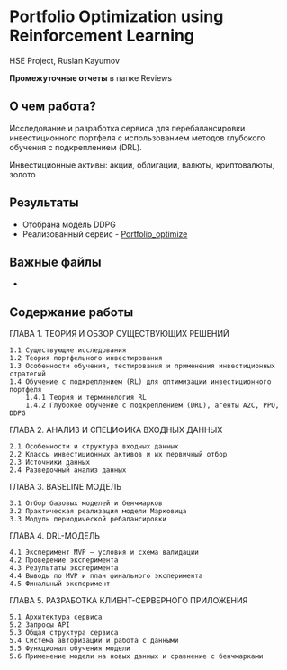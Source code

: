 
# Portfolio Optimization using Reinforcement Learning

HSE Project,
Ruslan Kayumov

**Промежуточные отчеты** в папке Reviews

## О чем работа?

Исследование и разработка сервиса для перебалансировки инвестиционного портфеля с использованием методов глубокого обучения с подкреплением (DRL).

Инвестиционные активы: акции, облигации, валюты, криптовалюты, золото


## Результаты

* Отобрана модель DDPG
* Реализованный сервис - [Portfolio_optimize](https://github.com/KayumovRu/Portfolio_optimize)

## Важные файлы

*

## Содержание работы

ГЛАВА 1. ТЕОРИЯ И ОБЗОР СУЩЕСТВУЮЩИХ РЕШЕНИЙ

    1.1 Существующие исследования
    1.2 Теория портфельного инвестирования
    1.3 Особенности обучения, тестирования и применения инвестиционных стратегий
    1.4 Обучение с подкреплением (RL) для оптимизации инвестиционного портфеля
        1.4.1 Теория и терминология RL
        1.4.2 Глубокое обучение с подкреплением (DRL), агенты A2C, PPO, DDPG

ГЛАВА 2. АНАЛИЗ И СПЕЦИФИКА ВХОДНЫХ ДАННЫХ

    2.1 Особенности и структура входных данных
    2.2 Классы инвестиционных активов и их первичный отбор
    2.3 Источники данных
    2.4 Разведочный анализ данных

ГЛАВА 3. BASELINE МОДЕЛЬ

    3.1 Отбор базовых моделей и бенчмарков
    3.2 Практическая реализация модели Марковица
    3.3 Модуль периодической ребалансировки

ГЛАВА 4. DRL-МОДЕЛЬ

    4.1 Эксперимент MVP – условия и схема валидации
    4.2 Проведение эксперимента
    4.3 Результаты эксперимента
    4.4 Выводы по MVP и план финального эксперимента
    4.5 Финальный эксперимент

ГЛАВА 5. РАЗРАБОТКА КЛИЕНТ-СЕРВЕРНОГО ПРИЛОЖЕНИЯ

    5.1 Архитектура сервиса
    5.2 Запросы API
    5.3 Общая структура сервиса
    5.4 Система авторизации и работа с данными
    5.5 Функционал обучения модели
    5.6 Применение модели на новых данных и сравнение с бенчмарками
